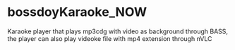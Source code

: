 # bossdoyKaraoke_NOW
Karaoke player that plays mp3cdg with video as background through BASS, the player can also play videoke file with mp4 extension through nVLC
